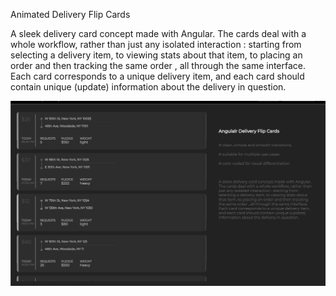 Animated Delivery Flip Cards

A sleek delivery card concept made with Angular. The cards deal with a whole workflow, rather than just any isolated interaction : starting from selecting a delivery item, 
to viewing stats about that item, to placing an order and then tracking the same order , all through the same interface. Each card corresponds to a unique delivery item, 
and each card should contain unique (update) information about the delivery in question.

![alt-text](https://raw.githubusercontent.com/vp93/Angular-Flip-Cards/master/newdeli.png)
